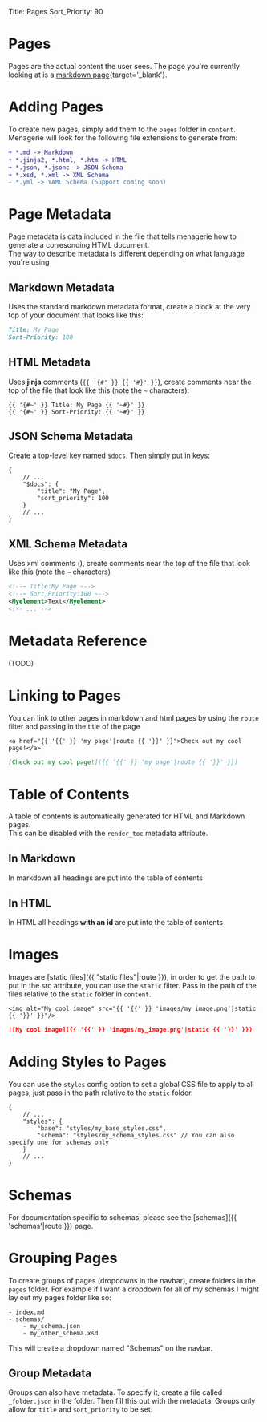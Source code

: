 Title: Pages
Sort_Priority: 90

# Pages

Pages are the actual content the user sees. The page you're currently looking at is a [markdown page](https://github.com/Bwc9876/menagerie/blob/master/docs/content/pages/pages.md){target='_blank'}.

# Adding Pages

To create new pages, simply add them to the `pages` folder in `content`.  
Menagerie will look for the following file extensions to generate from:

```diff
+ *.md -> Markdown
+ *.jinja2, *.html, *.htm -> HTML
+ *.json, *.jsonc -> JSON Schema
+ *.xsd, *.xml -> XML Schema
- *.yml -> YAML Schema (Support coming soon)
```

# Page Metadata

Page metadata is data included in the file that tells menagerie how to generate a corresonding HTML document.  
The way to describe metadata is different depending on what language you're using

## Markdown Metadata

Uses the standard markdown metadata format, create a block at the very top of your document that looks like this:

```md
Title: My Page
Sort-Priority: 100
```

## HTML Metadata

Uses **jinja** comments (`{{ '{#' }} {{ '#}' }}`), create comments near the top of the file that look like this (note the `~` characters):

```jinja2
{{ '{#~' }} Title: My Page {{ '~#}' }}
{{ '{#~' }} Sort-Priority: {{ '~#}' }}
```

## JSON Schema Metadata

Create a top-level key named `$docs`. Then simply put in keys:

```jsonc
{
    // ...
    "$docs": {
        "title": "My Page",
        "sort_priority": 100
    }
    // ...
}
```

## XML Schema Metadata

Uses xml comments (<!-- -->), create comments near the top of the file that look like this (note the `~` characters)

```xml
<!--~ Title:My Page ~-->
<!--~ Sort_Priority:100 ~-->
<Myelement>Text</Myelement>
<!-- ... -->
```

# Metadata Reference

(TODO)

# Linking to Pages

You can link to other pages in markdown and html pages by using the `route` filter and passing in the title of the page

```jinja2
<a href="{{ '{{' }} 'my page'|route {{ '}}' }}">Check out my cool page!</a>
```

```md
[Check out my cool page!]({{ '{{' }} 'my page'|route {{ '}}' }})
```

# Table of Contents

A table of contents is automatically generated for HTML and Markdown pages.  
This can be disabled with the `render_toc` metadata attribute.

## In Markdown

In markdown all headings are put into the table of contents

## In HTML

In HTML all headings **with an id** are put into the table of contents

# Images

Images are [static files]({{ "static files"|route }}), in order to get the path to put in the src attribute, you can use the `static` filter. Pass in the path of the files relative to the `static` folder in `content`.

```jinja2
<img alt="My cool image" src="{{ '{{' }} 'images/my_image.png'|static {{ '}}' }}"/>
```

```md
![My cool image]({{ '{{' }} 'images/my_image.png'|static {{ '}}' }})
```

# Adding Styles to Pages

You can use the `styles` config option to set a global CSS file to apply to all pages, just pass in the path relative to the `static` folder.

```jsonc
{
    // ...
    "styles": {
        "base": "styles/my_base_styles.css",
        "schema": "styles/my_schema_styles.css" // You can also specify one for schemas only
    }
    // ...
}
```

# Schemas

For documentation specific to schemas, please see the [schemas]({{ 'schemas'|route }}) page.

# Grouping Pages

To create groups of pages (dropdowns in the navbar), create folders in the `pages` folder. For example if I want a dropdown for all of my schemas I might lay out my pages folder like so:

```file
- index.md
- schemas/
    - my_schema.json
    - my_other_schema.xsd
```

This will create a dropdown named "Schemas" on the navbar.  

## Group Metadata

Groups can also have metadata.  To specify it, create a file called `_folder.json` in the folder.  Then fill this out with the metadata.  Groups only allow for `title` and `sort_priority` to be set.
